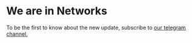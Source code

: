 # We are in Networks

To be the first to know about the new update, subscribe to [our telegram channel.](https://t.me/SoptaApp)
